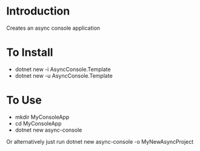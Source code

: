 # Introduction 
Creates an async console application

# To Install
- dotnet new -i AsyncConsole.Template
- dotnet new -u AsyncConsole.Template

# To Use
- mkdir MyConsoleApp
- cd MyConsoleApp
- dotnet new async-console

Or alternatively just run dotnet new async-console -o MyNewAsyncProject